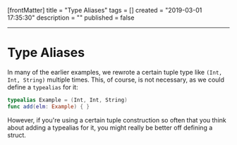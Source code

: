 [frontMatter]
title = "Type Aliases"
tags = []
created = "2019-03-01 17:35:30"
description = ""
published = false

---

# Type Aliases

In many of the earlier examples, we rewrote a certain tuple type like
`(Int, Int, String)` multiple times. This, of course, is not necessary,
as we could define a `typealias` for it:

``` Swift
typealias Example = (Int, Int, String)
func add(elm: Example) { }
```

However, if you\'re using a certain tuple construction so often that you
think about adding a typealias for it, you might really be better off
defining a struct.
